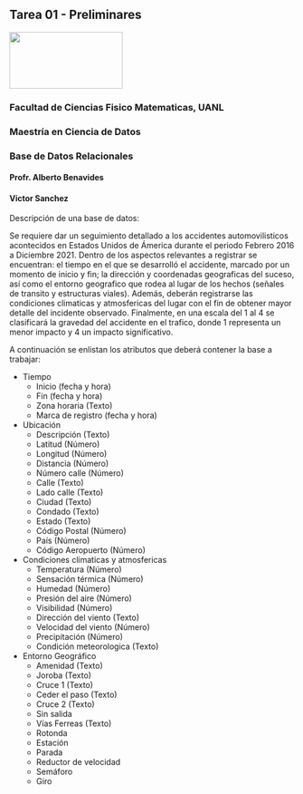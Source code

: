 ## **Tarea 01 - Preliminares**

<img src="https://upload.wikimedia.org/wikipedia/commons/9/90/Logo_de_la_UANL.svg"  width="200" height="100"> 

### Facultad de Ciencias Fisico Matematicas, UANL
### Maestría en Ciencia de Datos
### Base de Datos Relacionales

#### Profr. Alberto Benavides
#### Victor Sanchez

Descripción de una base de datos:  

Se requiere dar un seguimiento detallado a los accidentes automovilisticos acontecidos en Estados Unidos de Ámerica durante el periodo Febrero 2016 a Diciembre 2021. Dentro de los aspectos relevantes a registrar se encuentran: el tiempo en el que se desarrolló el accidente, marcado por un momento de inicio y fin; la dirección y coordenadas geograficas del suceso, así como el entorno geografico que rodea al lugar de los hechos (señales de transito y estructuras viales). Además, deberán registrarse las condiciones climaticas y atmosfericas del lugar con el fin de obtener mayor detalle del incidente observado. Finalmente, en una escala del 1 al 4 se clasificará la gravedad del accidente en el trafico, donde 1 representa un menor impacto y 4 un impacto significativo.

A continuación se enlistan los atributos que deberá contener la base a trabajar:

- Tiempo
    - Inicio (fecha y hora)
    - Fin (fecha y hora)
    - Zona horaria (Texto)
    - Marca de registro (fecha y hora)
- Ubicación 
    - Descripción (Texto)
    - Latitud (Número)
    - Longitud (Número)
    - Distancia (Número)
    - Número calle (Número)
    - Calle (Texto)
    - Lado calle (Texto)
    - Ciudad (Texto)
    - Condado (Texto)
    - Estado (Texto)
    - Código Postal (Número)
    - País (Número)
    - Código Aeropuerto (Número)
- Condiciones climaticas y atmosfericas
    - Temperatura (Número)
    - Sensación térmica (Número)
    - Humedad (Número)
    - Presión del aire (Número)
    - Visibilidad (Número)
    - Dirección del viento (Texto)
    - Velocidad del viento (Número)
    - Precipitación (Número)
    - Condición meteorologica (Texto)
- Entorno Geográfico
    - Amenidad (Texto)
    - Joroba (Texto)
    - Cruce 1 (Texto)
    - Ceder el paso (Texto)
    - Cruce 2 (Texto)
    - Sin salida 
    - Vías Ferreas (Texto)
    - Rotonda
    - Estación
    - Parada
    - Reductor de velocidad 
    - Semáforo
    - Giro
     

